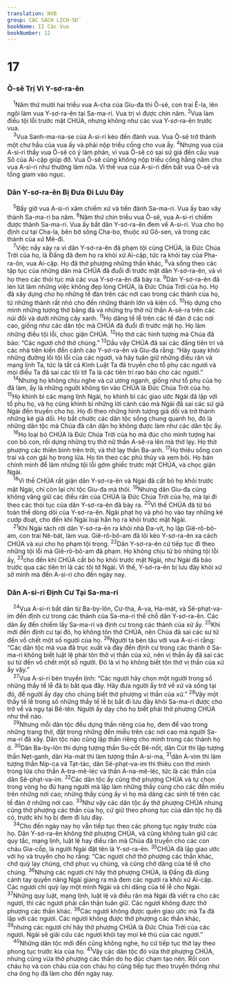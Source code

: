 ```yaml
---
translation: NVB
group: CÁC SÁCH LỊCH-SỬ
bookName: II Các Vua 
bookNumber: 12
---
```


<div class="title"><h1>17</h1><h3>Ô-sê Trị Vì Y-sơ-ra-ên </h3></div>
<span class="verse 2vua_17_1"> <sup>1</sup>Năm thứ mười hai triều vua A-cha của Giu-đa thì Ô-sê, con trai Ê-la, lên ngôi làm vua Y-sơ-ra-ên tại Sa-ma-ri. Vua trị vì được chín năm. </span>
<span class="verse 2vua_17_2"><sup>2</sup>Vua làm điều tội lỗi trước mặt CHÚA, nhưng không như các vua Y-sơ-ra-ên trước vua. <br/></span>
<span class="verse 2vua_17_3"> <sup>3</sup>Vua Sanh-ma-na-se của A-si-ri kéo đến đánh vua. Vua Ô-sê trở thành một chư hầu của vua ấy và phải nộp triều cống cho vua ấy. </span>
<span class="verse 2vua_17_4"><sup>4</sup>Nhưng vua của A-si-ri thấy vua Ô-sê có ý làm phản, vì vua Ô-sê có sai sứ giả đến cầu vua Sô của Ai-cập giúp đỡ. Vua Ô-sê cũng không nộp triều cống hằng năm cho vua A-si-ri như thường làm nữa. Vì thế vua của A-si-ri đến bắt vua Ô-sê và tống giam vào ngục. <br/></span>
<div class="title"><h3>Dân Y-sơ-ra-ên Bị Đưa Đi Lưu Đày </h3></div>
<span class="verse 2vua_17_5"> <sup>5</sup>Bấy giờ vua A-si-ri xâm chiếm xứ và tiến đánh Sa-ma-ri. Vua ấy bao vây thành Sa-ma-ri ba năm. </span>
<span class="verse 2vua_17_6"><sup>6</sup>Năm thứ chín triều vua Ô-sê, vua A-si-ri chiếm được thành Sa-ma-ri. Vua ấy bắt dân Y-sơ-ra-ên đem về A-si-ri. Vua cho họ định cư tại Cha-la, bên bờ sông Cha-bo, thuộc xứ Gô-sen, và trong các thành của xứ Mê-đi. <br/></span>
<span class="verse 2vua_17_7"> <sup>7</sup>Việc nầy xảy ra vì dân Y-sơ-ra-ên đã phạm tội cùng CHÚA, là Đức Chúa Trời của họ, là Đấng đã đem họ ra khỏi xứ Ai-cập, tức ra khỏi tay của Pha-ra-ôn, vua Ai-cập. Họ đã thờ phượng những thần khác, </span>
<span class="verse 2vua_17_8"><sup>8</sup>và sống theo các tập tục của những dân mà CHÚA đã đuổi đi trước mặt dân Y-sơ-ra-ên, và vì họ theo các thói tục mà các vua Y-sơ-ra-ên đã bày ra. </span>
<span class="verse 2vua_17_9"><sup>9</sup>Dân Y-sơ-ra-ên đã lén lút làm những việc không đẹp lòng CHÚA, là Đức Chúa Trời của họ. Họ đã xây dựng cho họ những tế đàn trên các nơi cao trong các thành của họ, từ những thành rất nhỏ cho đến những thành lớn và kiên cố. </span>
<span class="verse 2vua_17_10"><sup>10</sup>Họ dựng cho mình những tượng thờ bằng đá và những trụ thờ nữ thần A-sê-ra trên các núi đồi và dưới những cây xanh. </span>
<span class="verse 2vua_17_11"><sup>11</sup>Họ dâng tế lễ trên các tế đàn ở các nơi cao, giống như các dân tộc mà CHÚA đã đuổi đi trước mặt họ. Họ làm những điều tội lỗi, chọc giận CHÚA. </span>
<span class="verse 2vua_17_12"><sup>12</sup>Họ thờ các hình tượng mà Chúa đã bảo: “Các ngươi chớ thờ chúng.” </span>
<span class="verse 2vua_17_13"><sup>13</sup>Dầu vậy CHÚA đã sai các đấng tiên tri và các nhà tiên kiến đến cảnh cáo Y-sơ-ra-ên và Giu-đa rằng: “Hãy quay khỏi những đường lối tội lỗi của các ngươi, và hãy tuân giữ những điều răn và mạng lịnh Ta, tức là tất cả Kinh Luật Ta đã truyền cho tổ phụ các ngươi và mọi điều Ta đã sai các tôi tớ Ta là các tiên tri rao bảo cho các ngươi.” <br/></span>
<span class="verse 2vua_17_14"> <sup>14</sup>Nhưng họ không chịu nghe và cứ ương ngạnh, giống như tổ phụ của họ đã làm, ấy là những người không tin vào CHÚA là Đức Chúa Trời của họ. </span>
<span class="verse 2vua_17_15"><sup>15</sup>Họ khinh bỉ các mạng lịnh Ngài, họ khinh bỉ các giao ước Ngài đã lập với tổ phụ họ, và họ cũng khinh bỉ những lời cảnh cáo mà Ngài đã sai các sứ giả Ngài đến truyền cho họ. Họ đi theo những hình tượng giả dối và trở thành những kẻ giả dối. Họ bắt chước các dân tộc sống chung quanh họ, đó là những dân tộc mà Chúa đã căn dặn họ không được làm như các dân tộc ấy. <br/></span>
<span class="verse 2vua_17_16"> <sup>16</sup>Họ loại bỏ CHÚA là Đức Chúa Trời của họ mà đúc cho mình tượng hai con bò con, rồi dựng những trụ thờ nữ thần A-sê-ra lên mà thờ lạy. Họ thờ phượng các thiên binh trên trời, và thờ lạy thần Ba-anh. </span>
<span class="verse 2vua_17_17"><sup>17</sup>Họ thiêu sống con trai và con gái họ trong lửa. Họ tin theo các phù thủy và xem bói. Họ bán chính mình để làm những tội lỗi gớm ghiếc trước mặt CHÚA, và chọc giận Ngài. <br/></span>
<span class="verse 2vua_17_18"> <sup>18</sup>Vì thế CHÚA rất giận dân Y-sơ-ra-ên và Ngài đã cất bỏ họ khỏi trước mặt Ngài, chỉ còn lại chi tộc Giu-đa mà thôi. </span>
<span class="verse 2vua_17_19"><sup>19</sup>Nhưng dân Giu-đa cũng không vâng giữ các điều răn của CHÚA là Đức Chúa Trời của họ, mà lại đi theo các thói tục của dân Y-sơ-ra-ên đã bày ra. </span>
<span class="verse 2vua_17_20"><sup>20</sup>Vì thế CHÚA đã từ bỏ toàn thể dòng dõi của Y-sơ-ra-ên. Ngài phạt họ và phó họ vào tay những kẻ cướp đoạt, cho đến khi Ngài loại hẳn họ ra khỏi trước mặt Ngài. <br/></span>
<span class="verse 2vua_17_21"> <sup>21</sup>Khi Ngài tách rời dân Y-sơ-ra-ên ra khỏi nhà Đa-vít, họ lập Giê-rô-bô-am, con trai Nê-bát, làm vua. Giê-rô-bô-am đã lôi kéo Y-sơ-ra-ên xa cách CHÚA và xui cho họ phạm tội trọng. </span>
<span class="verse 2vua_17_22"><sup>22</sup>Dân Y-sơ-ra-ên cứ tiếp tục đi theo những tội lỗi mà Giê-rô-bô-am đã phạm. Họ không chịu từ bỏ những tội lỗi ấy, </span>
<span class="verse 2vua_17_23"><sup>23</sup>cho đến khi CHÚA cất bỏ họ khỏi trước mặt Ngài, như Ngài đã bảo trước qua các tiên tri là các tôi tớ Ngài. Vì thế, Y-sơ-ra-ên bị lưu đày khỏi xứ sở mình mà đến A-si-ri cho đến ngày nay. <br/></span>
<div class="title"><h3>Dân A-si-ri Định Cư Tại Sa-ma-ri </h3></div>
<span class="verse 2vua_17_24"> <sup>24</sup>Vua A-si-ri bắt dân từ Ba-by-lôn, Cư-tha, A-va, Ha-mát, và Sê-phạt-va-im đến định cư trong các thành của Sa-ma-ri thế chỗ dân Y-sơ-ra-ên. Các dân ấy đến chiếm lấy Sa-ma-ri và định cư trong các thành của xứ ấy. </span>
<span class="verse 2vua_17_25"><sup>25</sup>Khi mới đến định cư tại đó, họ không tôn thờ CHÚA, nên Chúa đã sai các sư tử đến vồ chết một số người của họ. </span>
<span class="verse 2vua_17_26"><sup>26</sup>Người ta bèn tâu với vua A-si-ri rằng: “Các dân tộc mà vua đã trục xuất và đày đến định cư trong các thành ở Sa-ma-ri không biết luật lệ phải tôn thờ vị thần của xứ, nên vị thần ấy đã sai các sư tử đến vồ chết một số người. Đó là vì họ không biết tôn thờ vị thần của xứ ấy vậy.” <br/></span>
<span class="verse 2vua_17_27"> <sup>27</sup>Vua A-si-ri bèn truyền lịnh: “Các ngươi hãy chọn một người trong số những thầy tế lễ đã bị bắt qua đây. Hãy đưa người ấy trở về xứ và sống tại đó, để người ấy dạy cho chúng biết thờ phượng vị thần của xứ.” </span>
<span class="verse 2vua_17_28"><sup>28</sup>Vậy một thầy tế lễ trong số những thầy tế lễ bị bắt đi lưu đày khỏi Sa-ma-ri được cho trở về và ngụ tại Bê-tên. Người ấy dạy cho họ biết phải thờ phượng CHÚA như thể nào. <br/></span>
<span class="verse 2vua_17_29"> <sup>29</sup>Nhưng mỗi dân tộc đều dựng thần riêng của họ, đem để vào trong những trang thờ, đặt trong những đền miễu trên các nơi cao mà người Sa-ma-ri đã xây. Dân tộc nào cũng lập thần riêng cho mình trong các thành họ ở. </span>
<span class="verse 2vua_17_30"><sup>30</sup>Dân Ba-by-lôn thì dựng tượng thần Su-cốt Bê-nốt, dân Cút thì lập tượng thần Nẹt-ganh, dân Ha-mát thì làm tượng thần A-si-ma, </span>
<span class="verse 2vua_17_31"><sup>31</sup>dân A-vim thì làm tượng thần Níp-ca và Tạt-tác, dân Sê-phạt-va-im thì thiêu con thơ mình trong lửa cho thần A-tra-mê-léc và thần A-na-mê-léc, tức là các thần của dân Sê-phạt-va-im. </span>
<span class="verse 2vua_17_32"><sup>32</sup>Các dân tộc ấy cũng thờ phượng CHÚA và tự chọn trong vòng họ đủ hạng người mà lập làm những thầy cúng cho các đền miếu trên những nơi cao; những thầy cúng ấy vì họ mà dâng các sinh tế trên các tế đàn ở những nơi cao. </span>
<span class="verse 2vua_17_33"><sup>33</sup>Như vậy các dân tộc ấy thờ phượng CHÚA nhưng cũng thờ phượng các thần của họ, cứ giữ theo phong tục của dân tộc họ đã có, trước khi họ bị đem đi lưu đày. <br/></span>
<span class="verse 2vua_17_34"> <sup>34</sup>Cho đến ngày nay họ vẫn tiếp tục theo các phong tục ngày trước của họ. Dân Y-sơ-ra-ên không thờ phượng CHÚA, và cũng không tuân giữ các quy tắc, mạng lịnh, luật lệ hay điều răn mà Chúa đã truyền cho các con cháu Gia-cốp, là người Ngài đặt tên là Y-sơ-ra-ên. </span>
<span class="verse 2vua_17_35"><sup>35</sup>CHÚA đã lập giao ước với họ và truyền cho họ rằng: “Các ngươi chớ thờ phượng các thần khác, chớ quỳ lạy chúng, chớ phục vụ chúng, và cũng chớ dâng của tế lễ cho chúng. </span>
<span class="verse 2vua_17_36"><sup>36</sup>Nhưng các ngươi chỉ hãy thờ phượng CHÚA, là Đấng đã dùng cánh tay quyền năng Ngài giang ra mà đem các ngươi ra khỏi xứ Ai-cập. Các ngươi chỉ quỳ lạy một mình Ngài và chỉ dâng của tế lễ cho Ngài. </span>
<span class="verse 2vua_17_37"><sup>37</sup>Những quy luật, mạng lịnh, luật lệ và điều răn mà Ngài đã viết ra cho các ngươi, thì các ngươi phải cẩn thận tuân giữ. Các ngươi không được thờ phượng các thần khác. </span>
<span class="verse 2vua_17_38"><sup>38</sup>Các ngươi không được quên giao ước mà Ta đã lập với các ngươi. Các ngươi không được thờ phượng các thần khác, </span>
<span class="verse 2vua_17_39"><sup>39</sup>nhưng các ngươi chỉ hãy thờ phượng CHÚA là Đức Chúa Trời của các ngươi. Ngài sẽ giải cứu các ngươi khỏi tay mọi kẻ thù của các ngươi.” <br/></span>
<span class="verse 2vua_17_40"> <sup>40</sup>Những dân tộc mới đến cũng không nghe, họ cứ tiếp tục thờ lạy theo phong tục trước kia của họ. </span>
<span class="verse 2vua_17_41"><sup>41</sup>Vậy các dân tộc đó vừa thờ phượng CHÚA, nhưng cũng vừa thờ phượng các thần do họ đúc chạm tạo nên. Rồi con cháu họ và con cháu của con cháu họ cũng tiếp tục theo truyền thống như cha ông họ đã làm cho đến ngày nay. <br/></span>
